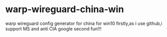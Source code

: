 # warp-wireguard-china-win
warp wireguard config generator for china for win10
firstly,as i use github,i support MS and anti CIA google
second fun!!!
